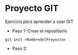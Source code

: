 # Proyecto GIT #

Ejercicio para aprender a usar GIT

* Paso 1: Crear el repositiorio

```shell
git init <NombredelProyecto>
```

* Paso 2: